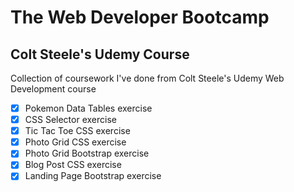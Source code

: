# The Web Developer Bootcamp
## Colt Steele's Udemy Course

Collection of coursework I've done from Colt Steele's Udemy Web Development course

- [x] Pokemon Data Tables exercise
- [x] CSS Selector exercise
- [x] Tic Tac Toe CSS exercise
- [x] Photo Grid CSS exercise
- [x] Photo Grid Bootstrap exercise
- [x] Blog Post CSS exercise
- [x] Landing Page Bootstrap exercise

